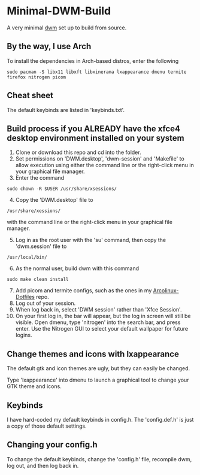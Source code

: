 # Minimal-DWM-Build

A very minimal [dwm](https://dwm.suckless.org/) set up to build from source.

## By the way, I use Arch

To install the dependencies in Arch-based distros, enter the following

```
sudo pacman -S libx11 libxft libxinerama lxappearance dmenu termite firefox nitrogen picom
```

## Cheat sheet

The default keybinds are listed in 'keybinds.txt'.

## Build process if you ALREADY have the xfce4 desktop environment installed on your system

1. Clone or download this repo and cd into the folder.
2. Set permissions on 'DWM.desktop', 'dwm-session' and 'Makefile' to allow execution using either the command line or the right-click menu in your graphical file manager.
3. Enter the command

```
sudo chown -R $USER /usr/share/xsessions/
```

4. Copy the 'DWM.desktop' file to

```
/usr/share/xessions/ 
```

with the command line or the right-click menu in your graphical file manager.

5. Log in as the root user with the 'su' command, then copy the 'dwm.session' file to

```
/usr/local/bin/ 
```

6. As the normal user, build dwm with this command

```
sudo make clean install
```

7. Add picom and termite configs, such as the ones in my [Arcolinux-Dotfiles](https://github.com/sammi-turner/Arcolinux-Dotfiles) repo.
8. Log out of your session.
9. When log back in, select 'DWM session' rather than 'Xfce Session'.
10. On your first log in, the bar will appear, but the log in screen will still be visible. Open dmenu, type 'nitrogen' into the search bar, and press enter. Use the Nitrogen GUI to select your default wallpaper for future logins.

## Change themes and icons with lxappearance

The default gtk and icon themes are ugly, but they can easily be changed. 

Type 'lxappearance' into dmenu to launch a graphical tool to change your GTK theme and icons.

## Keybinds

I have hard-coded my default keybinds in config.h. The 'config.def.h' is just a copy of those default settings.

## Changing your config.h

To change the default keybinds, change the 'config.h' file, recompile dwm, log out, and then log back in.
